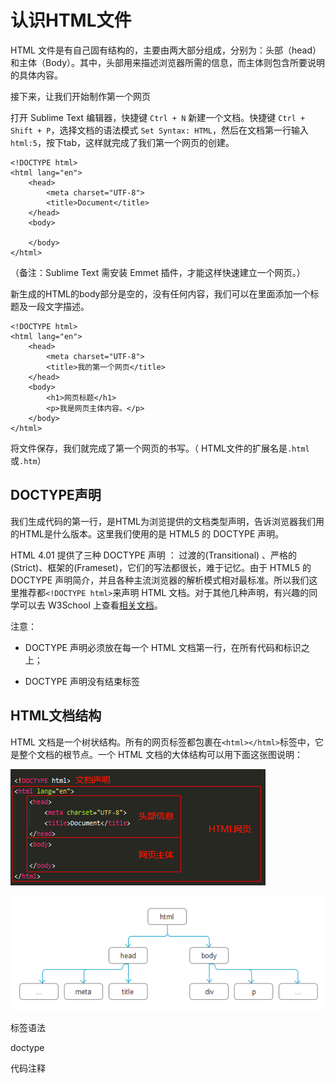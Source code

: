 # 认识HTML文件

HTML 文件是有自己固有结构的，主要由两大部分组成，分别为：头部（head）和主体（Body）。其中，头部用来描述浏览器所需的信息，而主体则包含所要说明的具体内容。

接下来，让我们开始制作第一个网页

打开 Sublime Text 编辑器，快捷键 `Ctrl + N` 新建一个文档。快捷键 `Ctrl + Shift + P`，选择文档的语法模式 `Set Syntax: HTML`，然后在文档第一行输入`html:5`，按下tab，这样就完成了我们第一个网页的创建。

```
<!DOCTYPE html>
<html lang="en">
    <head>
        <meta charset="UTF-8">
        <title>Document</title>
    </head>
    <body>
        
    </body>
</html>
```

（备注：Sublime Text 需安装 Emmet 插件，才能这样快速建立一个网页。）

新生成的HTML的body部分是空的，没有任何内容，我们可以在里面添加一个标题及一段文字描述。

```
<!DOCTYPE html>
<html lang="en">
    <head>
        <meta charset="UTF-8">
        <title>我的第一个网页</title>
    </head>
    <body>
        <h1>网页标题</h1>
        <p>我是网页主体内容。</p>
    </body>
</html>
```

将文件保存，我们就完成了第一个网页的书写。（ HTML文件的扩展名是`.html`或`.htm`）



## DOCTYPE声明

我们生成代码的第一行，是HTML为浏览提供的文档类型声明，告诉浏览器我们用的HTML是什么版本。这里我们使用的是 HTML5 的  DOCTYPE 声明。

HTML 4.01 提供了三种 DOCTYPE 声明 ： 过渡的\(Transitional\) 、严格的\(Strict\)、框架的\(Frameset\)，它们的写法都很长，难于记忆。由于 HTML5 的 DOCTYPE 声明简介，并且各种主流浏览器的解析模式相对最标准。所以我们这里推荐都`<!DOCTYPE html>`来声明 HTML 文档。对于其他几种声明，有兴趣的同学可以去 W3School 上查看[相关文档](http://www.w3school.com.cn/tags/tag_doctype.asp "HTML <!DOCTYPE> 标签")。

注意：

* DOCTYPE 声明必须放在每一个 HTML 文档第一行，在所有代码和标识之上；

* DOCTYPE 声明没有结束标签


## HTML文档结构

HTML 文档是一个树状结构。所有的网页标签都包裹在`<html></html>`标签中，它是整个文档的根节点。一个 HTML 文档的大体结构可以用下面这张图说明：

![](/assets/html2.png)

![](/assets/html.png)























标签语法

doctype



代码注释

